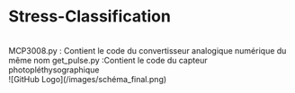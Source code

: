 # Stress-Classification
<br/>
MCP3008.py : Contient le code du convertisseur analogique numérique du même nom
get_pulse.py :Contient le code du capteur photopléthysographique


<br/>
![GitHub Logo](/images/schéma_final.png)
